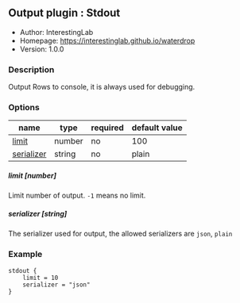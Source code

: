 ## Output plugin : Stdout

* Author: InterestingLab
* Homepage: https://interestinglab.github.io/waterdrop
* Version: 1.0.0

### Description

Output Rows to console, it is always used for debugging.

### Options

| name | type | required | default value |
| --- | --- | --- | --- |
| [limit](#limit-number) | number | no | 100 |
| [serializer](#serializer-string) | string | no | plain |

##### limit [number]

Limit number of output. `-1` means no limit.

##### serializer [string]

The serializer used for output, the allowed serializers are `json`, `plain`

### Example

```
stdout {
    limit = 10
    serializer = "json"
}
```

